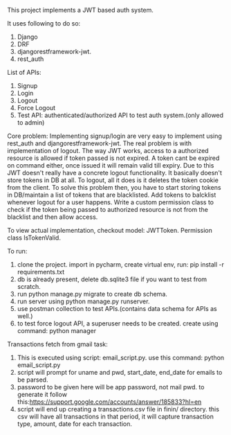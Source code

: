 This project implements a JWT based auth system.

It uses following to do so:
1. Django
2. DRF
3. djangorestframework-jwt.
4. rest_auth

List of APIs:
1. Signup
2. Login
3. Logout
4. Force Logout
5. Test API: authenticated/authorized API to test auth system.(only allowed to admin)

Core problem:
Implementing signup/login are very easy to implement using rest_auth and djangorestframework-jwt.
The real problem is with implementation of logout.
The way JWT works, access to a authorized resource is allowed if token passed is not expired.
A token cant be expired on command either, once issued it will remain valid till expiry.
Due to this JWT doesn't really have a concrete logout functionality. It basically doesn't store tokens in DB at all.
To logout, all it does is it deletes the token cookie from the client.
To solve this problem then, you have to start storing tokens in DB/maintain a list of tokens that are blacklisted.
Add tokens to balcklist whenever logout for a user happens.
Write a custom permission class to check if the token being passed to authorized resource is not from 
the blacklist and then allow access.

To view actual implementation, checkout model: JWTToken. Permission class IsTokenValid.

To run:
1. clone the project. import in pycharm, create virtual env, run: pip install -r requirements.txt
2. db is already present, delete db.sqlite3 file if you want to test from scratch.
3. run python manage.py migrate to create db schema.
4. run server using python manage.py runserver.
5. use postman collection to test APIs.(contains data schema for APIs as well.)
6. to test force logout API, a superuser needs to be created. create using command: python manager



Transactions fetch from gmail task:
1. This is executed using script: email_script.py. use this command: python email_script.py
2. script will prompt for uname and pwd, start_date, end_date for emails to be parsed.
3. password to be given here will be app password, not mail pwd. to generate it follow this:https://support.google.com/accounts/answer/185833?hl=en
4. script will end up creating a transactions.csv file in finin/ directory. this csv will have all transactions in that period,
it will capture transaction type, amount, date for each transaction.



